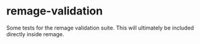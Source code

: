 # remage-validation

Some tests for the remage validation suite. This will ultimately be included directly inside remage.
